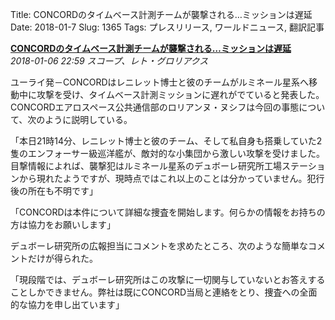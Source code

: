 Title: CONCORDのタイムベース計測チームが襲撃される…ミッションは遅延
Date: 2018-01-7
Slug: 1365
Tags: プレスリリース, ワールドニュース, 翻訳記事

<p class="lead"><strong><a href="https://community.eveonline.com/news/news-channels/world-news/concord-time-measuring-mission-delayed-after-violent-assault/">CONCORDのタイムベース計測チームが襲撃される…ミッションは遅延</a></strong><br/>
<em>2018-01-06 22:59 スコープ、レト・グロリアクス</em></p>
<p>ユーライ発－CONCORDはレニレット博士と彼のチームがルミネール星系へ移動中に攻撃を受け、タイムベース計測ミッションに遅れがでていると発表した。CONCORDエアロスペース公共通信部のロリアンヌ・ヌシフは今回の事態について、次のように説明している。</p>
<p>「本日21時14分、レニレット博士と彼のチーム、そして私自身も搭乗していた2隻のエンフォーサー級巡洋艦が、敵対的な小集団から激しい攻撃を受けました。目撃情報によれば、襲撃犯はルミネール星系のデュボーレ研究所工場ステーションから現れたようですが、現時点ではこれ以上のことは分かっていません。犯行後の所在も不明です」</p>
<p>「CONCORDは本件について詳細な捜査を開始します。何らかの情報をお持ちの方は協力をお願いします」</p>
<p>デュボーレ研究所の広報担当にコメントを求めたところ、次のような簡単なコメントだけが得られた。</p>
<p>「現段階では、デュボーレ研究所はこの攻撃に一切関与していないとお答えすることしかできません。弊社は既にCONCORD当局と連絡をとり、捜査への全面的な協力を申し出ています」</p>

